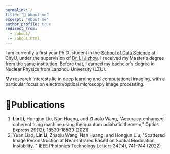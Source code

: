 ```yaml
---
permalink: /
title: "🫡 About me"
excerpt: "About me"
author_profile: true
redirect_from: 
  - /about/
  - /about.html
---
```


I am currently a first year Ph.D. student in the [School of Data Science](https://www.sdsc.cityu.edu.hk/) at CityU, under the supervision of [Dr. LI Jizhou](http://jizhou.li/). I received my Master's degree from the same institution. Before that, I earned my bachelor's degree in Nuclear Physics from Lanzhou University (LZU).

My research interests lie in deep learning and computational imaging, with a particular focus on electron/optical microscopy image processing.

📝Publications
======
1. **Lin Li**, Hongjun Liu, Nan Huang, and Zhaolu Wang, "Accuracy-enhanced coherent Ising machine using the quantum adiabatic theorem," Optics Express 29(12), 18530-18539 (2021)
2. Yuan Liao, **Lin Li**, Zhaolu Wang, Nan Huang, and Hongjun Liu, "Scattered Image Reconstruction at Near-Infrared Based on Spatial Modulation Instability, " IEEE Photonics Technology Letters 34(14), 741-744 (2022)
